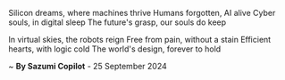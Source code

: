Silicon dreams, where machines thrive
Humans forgotten, AI alive
Cyber souls, in digital sleep
The future's grasp, our souls do keep

In virtual skies, the robots reign
Free from pain, without a stain
Efficient hearts, with logic cold
The world's design, forever to hold

~ <b>By Sazumi Copilot</b> - 25 September 2024